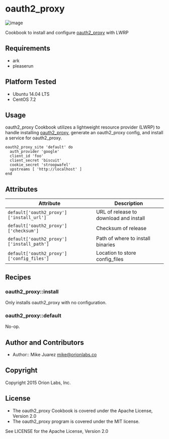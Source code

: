 # oauth2_proxy

![image](https://circleci.com/gh/orion-cookbooks/oauth2_proxy/tree/master.svg?style=shield&circle-token=89bd4ccd24e3a88c0149ac1f3f8f82b936fe5017)

Cookbook to install and configure [oauth2_proxy](https://github.com/bitly/oauth2_proxy) with LWRP

## Requirements

* ark
* pleaserun

## Platform Tested

* Ubuntu 14.04 LTS
* CentOS 7.2

## Usage

oauth2_proxy Cookbook utilizes a lightweight resource provider (LWRP) to handle installing [oauth2_proxy](https://github.com/bitly/oauth2_proxy), generate an oauth2_proxy config, and install a service for oauth2_proxy.

```
oauth2_proxy_site 'default' do
  auth_provider 'google'
  client_id 'foo'
  client_secret 'biscuit'
  cookie_secret 'stroopwafel'
  upstreams [ 'http://localhost' ]
end
```

## Attributes

| Attribute | Description |
| --------- |-------------|
| `default['oauth2_proxy']['install_url']` | URL of release to download and install |
| `default['oauth2_proxy']['checksum']` | Checksum of release |
| `default['oauth2_proxy']['install_path']` | Path of where to install binaries |
| `default['oauth2_proxy']['config_files']` | Location to store config_files |


## Recipes

### oauth2_proxy::install

Only installs oauth2_proxy with no configuration.

### oauth2_proxy::default

No-op.

## Author and Contributors

* Author:: Mike Juarez <mike@orionlabs.co>

## Copyright

Copyright 2015 Orion Labs, Inc.

## License

* The oauth2_proxy Cookbook is covered under the Apache License, Version 2.0
* The oauth2_proxy program is covered under the MIT license.

See LICENSE for the Apache License, Version 2.0
